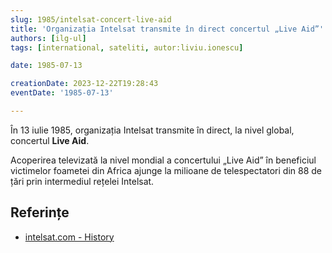 ```yaml
---
slug: 1985/intelsat-concert-live-aid
title: 'Organizația Intelsat transmite în direct concertul „Live Aid”'
authors: [ilg-ul]
tags: [international, sateliti, autor:liviu.ionescu]

date: 1985-07-13

creationDate: 2023-12-22T19:28:43
eventDate: '1985-07-13'

---
```


În 13 iulie 1985, organizația Intelsat transmite în direct, la nivel global, concertul
**Live Aid**.

<!-- truncate -->

Acoperirea televizată la nivel mondial a concertului „Live Aid” în
beneficiul victimelor foametei din Africa ajunge la milioane de
telespectatori din 88 de țări prin intermediul rețelei Intelsat.

## Referințe

- [intelsat.com - History](https://www.intelsat.com/intelsat-history/)
